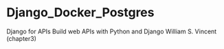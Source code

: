 # Django_Docker_Postgres
Django for APIs Build web APIs with Python and Django William S. Vincent (chapter3)
